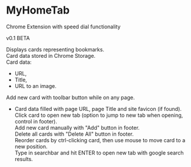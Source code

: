 # MyHomeTab
Chrome Extension with speed dial functionality

v0.1 BETA

Displays cards representing bookmarks.  
Card data stored in Chrome Storage.  
Card data:
  * URL,
  * Title,
  * URL to an image.

Add new card with toolbar button while on any page.
  * Card data filled with page URL, page Title and site favicon (if found).  
Click card to open new tab (option to jump to new tab when opening, control in footer).  
Add new card manually with "Add" button in footer.  
Delete all cards with "Delete All" button in footer.  
Reorder cards by ctrl-clicking card, then use mouse to move card to a new position.  
Type in searchbar and hit ENTER to open new tab with google search results.  